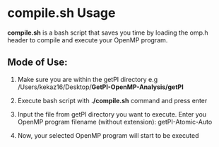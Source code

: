 # compile.sh Usage
**compile.sh** is a bash script that saves you time by loading the omp.h header to compile and execute your OpenMP program.

## Mode of Use:
1. Make sure you are within the getPI directory 
e.g /Users/kekaz16/Desktop/**GetPI-OpenMP-Analysis/getPI**

2. Execute bash script with **./compile.sh** command and press enter

3. Input the file from getPI directory you want to execute.
Enter you OpenMP program filename (without extension):
getPI-Atomic-Auto

4. Now, your selected OpenMP program will start to be executed
    